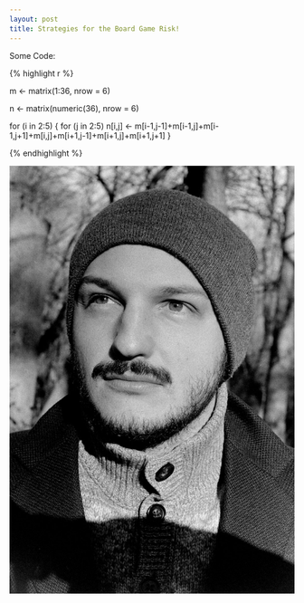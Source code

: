 ```yaml
---
layout: post
title: Strategies for the Board Game Risk!
---
```


Some Code:

{% highlight r %}

m <- matrix(1:36, nrow = 6)

n <- matrix(numeric(36), nrow = 6)

for (i in 2:5) {
    for (j in 2:5) n[i,j] <- m[i-1,j-1]+m[i-1,j]+m[i-1,j+1]+m[i,j]+m[i+1,j-1]+m[i+1,j]+m[i+1,j+1]
}

{% endhighlight %}


![Image](/img/me.jpg)
